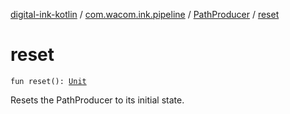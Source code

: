 [digital-ink-kotlin](../../index.md) / [com.wacom.ink.pipeline](../index.md) / [PathProducer](index.md) / [reset](./reset.md)

# reset

`fun reset(): `[`Unit`](https://kotlinlang.org/api/latest/jvm/stdlib/kotlin/-unit/index.html)

Resets the PathProducer to its initial state.

